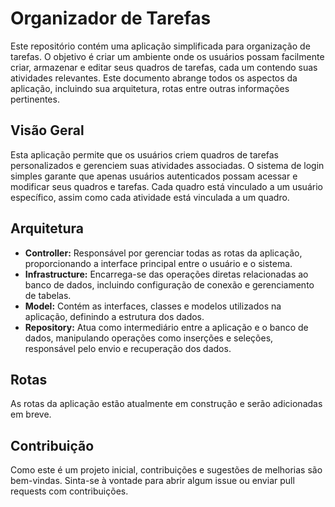 # Organizador de Tarefas

Este repositório contém uma aplicação simplificada para organização de tarefas. O objetivo é criar um ambiente onde os usuários possam facilmente criar, armazenar e editar seus quadros de tarefas, cada um contendo suas atividades relevantes. Este documento abrange todos os aspectos da aplicação, incluindo sua arquitetura, rotas entre outras informações pertinentes.

## Visão Geral

Esta aplicação permite que os usuários criem quadros de tarefas personalizados e gerenciem suas atividades associadas. O sistema de login simples garante que apenas usuários autenticados possam acessar e modificar seus quadros e tarefas. Cada quadro está vinculado a um usuário específico, assim como cada atividade está vinculada a um quadro.


## Arquitetura

- **Controller:** Responsável por gerenciar todas as rotas da aplicação, proporcionando a interface principal entre o usuário e o sistema.
- **Infrastructure:** Encarrega-se das operações diretas relacionadas ao banco de dados, incluindo configuração de conexão e gerenciamento de tabelas.
- **Model:** Contém as interfaces, classes e modelos utilizados na aplicação, definindo a estrutura dos dados.
- **Repository:** Atua como intermediário entre a aplicação e o banco de dados, manipulando operações como inserções e seleções, responsável pelo envio e recuperação dos dados.

## Rotas

As rotas da aplicação estão atualmente em construção e serão adicionadas em breve.

## Contribuição

Como este é um projeto inicial, contribuições e sugestões de melhorias são bem-vindas. Sinta-se à vontade para abrir algum issue ou enviar pull requests com contribuições.

